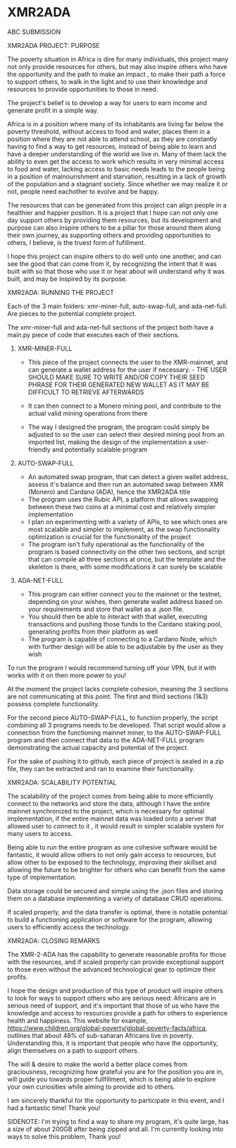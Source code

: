 # XMR2ADA
ABC SUBMISSION

XMR2ADA PROJECT: PURPOSE 

The poverty situation in Africa is dire for many individuals, this project many not only provide resources for others, but may also inspire others who have the opportunity and the path to make an impact , to make their path a force to support others, 
to walk in the light and to use their knowledge and resources to provide opportunities to those in need.

The project's belief is to develop a way for users to earn income and generate profit in a simple way.

Africa is in a position where many of its inhabitants are living far below the poverty threshold, without access to food and water, places them in a position where they are not able to attend school, as they are constantly having to find a way to get resources, instead of being able to learn and 
have a deeper understanding of the world we live in. Many of them lack the ability to even get the access to work which results in very minimal access to food and water, lacking access to basic needs leads to the people being in a position of malnourishment and starvation, 
resulting in a lack of growth of the population and a stagnant society. Since whether we may realize it or not, people need eachother to evolve and be happy.

The resources that can be generated from this project can align people in a healthier and happier position. It is a project that I hope can not only one day support others by providing them resources, but its development and purpose can also inspire others to be a pillar for those around them along their own journey, 
as supporting others and providing opportunities to others, I believe, is the truest form of fufillment.

I hope this project can inspire others to do well unto one another, and can see the good that can come from it, by recognizing the intent that it was built with so that those who use it or hear about will understand why it was built, and may be inspired by its purpose.



XMR2ADA: RUNNING THE PROJECT

Each of the 3 main folders: xmr-miner-full, auto-swap-full, and ada-net-full. Are pieces to the potential complete project.

The xmr-miner-full and ada-net-full sections of the project both have a main.py piece of code that executes each of their sections.

1. XMR-MINER-FULL
	- 	This piece of the project connects the user to the XMR-mainnet, and can generate a wallet address for the user if necessary. 
			- THE USER SHOULD MAKE SURE TO WRITE AND/OR COPY THEIR SEED PHRASE FOR THEIR GENERATED NEW WALLET AS IT MAY BE DIFFICULT TO RETRIEVE AFTERWARDS
			
	-	It can then connect to a Monero mining pool, and contribute to the actual valid mining operations from there
	-	The way I designed the program, the program could simply be adjusted to so the user can select their desired mining pool from an imported list, making the design of the implementation a user-friendly and potentially scalable program
	
2. AUTO-SWAP-FULL
	-	An automated swap program, that can detect a given wallet address, assess it's balance and then run an automated swap between XMR (Monero) and Cardano (ADA), hence the XMR2ADA title
	-	The program uses the Rubic API, a platform that allows swapping between these two coins at a minimal cost and relatively simpler implementation
	- 	I plan on experimenting with a variety of APIs, to see which ones are most scalable and simpler to implement, as the swap functionality optimization is crucial for the functionality of the project
	-	The program isn't fully operational as the functionality of the program is based connectivity on the other two sections,  and script that can compile all three sections at once, but the template and the skeleton is there, with some modifications it can surely be scalable
	
3. ADA-NET-FULL
	-	This program can either connect you to the mainnet or the testnet, depending on your wishes, then generate  wallet address based on your requirements and store that wallet as a .json file. 
	-	You should then be able to interact with that wallet, executing transactions and pushing those funds to the Cardano staking pool, generating profits from their platform as well
	-	The program is capable of connecting to a Cardano Node, which with further design will be able to be adjustable by the user as they wish

To run the program I would recommend turning off your VPN, but it with works with it on then more power to you!


At the moment the project lacks complete cohesion, meaning the 3 sections are not communicating at this point. The first and third sections (1&3) possess complete functionality.

For the second piece AUTO-SWAP-FULL, to function properly, the script combining all 3 programs needs to be developed. That script would allow a connection from the functioning mainnet miner, to the AUTO-SWAP-FULL program and then connect that data to the ADA-NET-FULL program
demonstrating the actual capacity and potential of the project.

For the sake of pushing it to github, each piece of project is sealed in a zip file, they can be extracted and ran to examine their functionality.


XMR2ADA: SCALABILITY POTENTIAL

The scalability of the project comes from being able to more efficiently connect to the networks and store the data, although I have the entire mainnet synchronized to the project, which is necessary for optimal implementation, if the entire mainnet data was loaded onto a server that allowed user to connect to it
, it would result in simpler scalable system for many users to access. 

Being able to run the entire program as one cohesive software would be fantastic, it would allow others to not only gain access to resources, but allow other to be exposed to the technology, improving their skillset and allowing the future to be brighter for others who can benefit from the same type of implementation.

Data storage could be secured and simple using the .json files and storing them on a database implementing a variety of database CRUD operations. 

If scaled properly, and the data transfer is optimal, there is notable potential to build a functioning application or software for the program, allowing users to efficiently access the technology.


XMR2ADA: CLOSING REMARKS

The XMR-2-ADA has the capability to generate reasonable profits for those with the resources, and if scaled properly can provide exceptional support to those even without the advanced technological gear to optimize their profits. 

I hope the design and production of this type of product will inspire others to look for ways to support others who are serious need: Africans are in serious need of support, and it's important that those of us who have the knowledge and access to resources provide a path for others to experience
health and happiness. This website for example, https://www.children.org/global-poverty/global-poverty-facts/africa, outlines that about 48% of sub-saharan Africans live in poverty. Understanding this, it is important that people who have the opportunity, align themselves on a path to support others.

The will & desire to make the world a better place comes from graciousness, recognizing how grateful you are for the position you are in, will guide you towards proper fullfillment, which is being able to explore your own curiosities while aiming to provide aid to others. 

I am sincerely thankful for the opportunity to participate in this event, and I had a fantastic time! Thank you!


SIDENOTE:  I'm trying to find a way to share my program, it's quite large, has a size of about 200GB after being zipped and all.  I'm currently looking into ways to solve this problem, Thank you!



	
